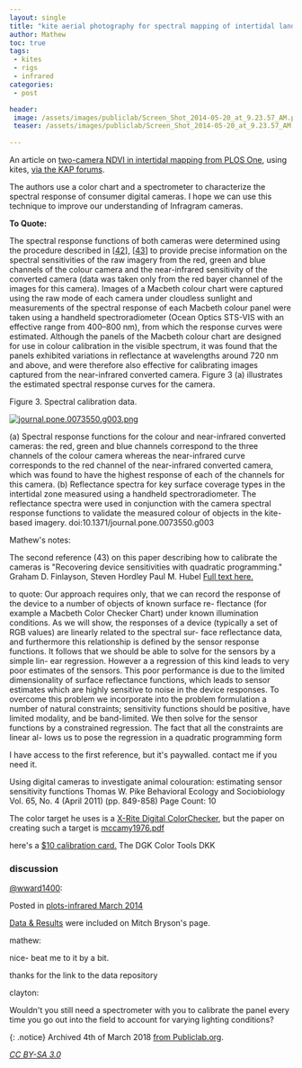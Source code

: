```yaml
---
layout: single
title: "kite aerial photography for spectral mapping of intertidal landscapes"
author: Mathew
toc: true
tags:
 - kites
 - rigs
 - infrared
categories: 
 - post

header:
 image: /assets/images/publiclab/Screen_Shot_2014-05-20_at_9.23.57_AM.png
 teaser: /assets/images/publiclab/Screen_Shot_2014-05-20_at_9.23.57_AM.png
 
---
```



An article on [two-camera NDVI in intertidal mapping from PLOS One](http://www.plosone.org/article/info%3Adoi%2F10.1371%2Fjournal.pone.0073550), using kites, [via the KAP forums](http://arch.ced.berkeley.edu/kap/discuss/index.php?p=/discussion/5035/kap-for-intertidal-landscape-mapping).

The authors use a color chart and a spectrometer to characterize the spectral response of consumer digital cameras.  I hope we can use this technique to improve our understanding of Infragram cameras. 

**To Quote:**

The spectral response functions of both cameras were determined using the procedure described in [[42](http://www.plosone.org/article/info%3Adoi%2F10.1371%2Fjournal.pone.0073550#pone.0073550-Pike1)], [[43](http://www.plosone.org/article/info%3Adoi%2F10.1371%2Fjournal.pone.0073550#pone.0073550-Finlayson1)] to provide precise information on the spectral sensitivities of the raw imagery from the red, green and blue channels of the colour camera and the near-infrared sensitivity of the converted camera (data was taken only from the red bayer channel of the images for this camera). Images of a Macbeth colour chart were captured using the raw mode of each camera under cloudless sunlight and measurements of the spectral response of each Macbeth colour panel were taken using a handheld spectroradiometer (Ocean Optics STS-VIS with an effective range from 400–800 nm), from which the response curves were estimated. Although the panels of the Macbeth colour chart are designed for use in colour calibration in the visible spectrum, it was found that the panels exhibited variations in reflectance at wavelengths around 720 nm and above, and were therefore also effective for calibrating images captured from the near-infrared converted camera. Figure 3 (a) illustrates the estimated spectral response curves for the camera.


Figure 3. Spectral calibration data.

[![journal.pone.0073550.g003.png](https://i.publiclab.org/system/images/photos/000/004/330/medium/journal.pone.0073550.g003.png)](https://i.publiclab.org/system/images/photos/000/004/330/original/journal.pone.0073550.g003.png)

(a) Spectral response functions for the colour and near-infrared converted cameras: the red, green and blue channels correspond to the three channels of the colour camera whereas the near-infrared curve corresponds to the red channel of the near-infrared converted camera, which was found to have the highest response of each of the channels for this camera. (b) Reflectance spectra for key surface coverage types in the intertidal zone measured using a handheld spectroradiometer. The reflectance spectra were used in conjunction with the camera spectral response functions to validate the measured colour of objects in the kite-based imagery.
doi:10.1371/journal.pone.0073550.g003


Mathew's notes:

The second reference (43) on this paper describing how to calibrate the cameras is "Recovering device sensitivities with quadratic programming." Graham D. Finlayson, Steven Hordley Paul M. Hubel  [Full text here.](http://www.inventoland.net/imaging/JEI/090.PDF)

to quote:
Our approach requires only, that we can record the response of
the device to a number of objects of known surface re-
flectance (for example a Macbeth Color Checker Chart)
under known illumination conditions.
As we will show, the responses of a device (typically a
set of RGB values) are linearly related to the spectral sur-
face reflectance data, and furthermore this relationship is
defined by the sensor response functions. It follows that
we should be able to solve for the sensors by a simple lin-
ear regression. However a a regression of this kind leads to
very poor estimates of the sensors. This poor performance
is due to the limited dimensionality of surface reflectance
functions, which leads to sensor estimates which are highly
sensitive to noise in the device responses. To overcome this
problem we incorporate into the problem formulation a
number of natural constraints; sensitivity functions should
be positive, have limited modality, and be band-limited.
We then solve for the sensor functions by a constrained
regression. The fact that all the constraints are linear al-
lows us to pose the regression in a quadratic programming
form


I have access to the first reference, but it's paywalled.  contact me if you need it.

Using digital cameras to investigate animal colouration: estimating sensor sensitivity functions
    Thomas W. Pike
    Behavioral Ecology and Sociobiology
    Vol. 65, No. 4 (April 2011) (pp. 849-858)
    Page Count: 10

The color target he uses is a [X-Rite Digital ColorChecker](http://www.amazon.com/X-Rite-Color-Checker-Exposure-Aid/dp/B0000ALKEJ/ref=pd_sim_pc_2?ie=UTF8&refRID=0TB4PFPC25NHRBSFFT3C), but the paper on creating such a target is <a href="https://i.publiclab.org/system/images/photos/000/004/361/original/mccamy1976.pdf"><i class="icon icon-file"></i> mccamy1976.pdf</a>

here's a [$10 calibration card.](http://www.amazon.com/DGK-Color-Tools-Balance-Calibration/dp/B00AWT2QCE/ref=pd_cp_p_2)  The DGK Color Tools DKK

### discussion


[@wward1400](https://publiclab.org/profile/wward1400):

Posted in [plots-infrared March 2014](https://groups.google.com/forum/#!searchin/plots-infrared/multispectral/plots-infrared/hZUkVMkUb4M/Y1xu4LkVSF4J)

[Data & Results](http://www-personal.acfr.usyd.edu.au/m.bryson/bryson_etal_2013.html) were included on Mitch Bryson's page.

mathew: 

nice- beat me to it by a bit.

thanks for the link to the data repository

clayton: 

Wouldn't you still need a spectrometer with you to calibrate the panel every time you go out into the field to account for varying lighting conditions?

 
{: .notice} 
Archived 4th of March 2018 [from Publiclab.org](https://publiclab.org/notes/mathew/05-20-2014/plos-one-kap-for-multi-spectral-mapping-of-intertidal-landscapes).

*[CC BY-SA 3.0](https://creativecommons.org/licenses/by-sa/3.0/)*


